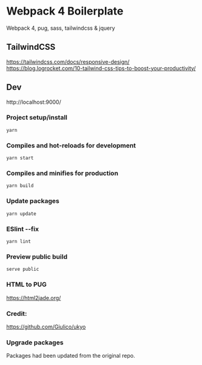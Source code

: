 # Webpack 4 Boilerplate
Webpack 4, pug, sass, tailwindcss & jquery

## TailwindCSS
https://tailwindcss.com/docs/responsive-design/  
https://blog.logrocket.com/10-tailwind-css-tips-to-boost-your-productivity/

## Dev
http://localhost:9000/

### Project setup/install
```
yarn
```

### Compiles and hot-reloads for development
```
yarn start
```

### Compiles and minifies for production
```
yarn build
```

### Update packages
```
yarn update
```

### ESlint --fix
```
yarn lint
```

### Preview public build
```
serve public
```

### HTML to PUG
https://html2jade.org/


### Credit:
https://github.com/Giulico/ukyo

### Upgrade packages
Packages had been updated from the original repo.
